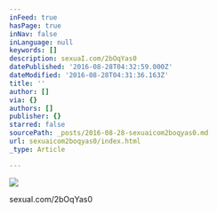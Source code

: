 ```yaml
---
inFeed: true
hasPage: true
inNav: false
inLanguage: null
keywords: []
description: sexuaI.com/2bOqYas0
datePublished: '2016-08-28T04:32:59.000Z'
dateModified: '2016-08-28T04:31:36.163Z'
title: ''
author: []
via: {}
authors: []
publisher: {}
starred: false
sourcePath: _posts/2016-08-28-sexuaicom2boqyas0.md
url: sexuaicom2boqyas0/index.html
_type: Article

---
```

![](https://the-grid-user-content.s3-us-west-2.amazonaws.com/cb6ffb03-f5af-4851-ac6b-1d136f0bc36f.jpg)

sexuaI.com/2bOqYas0